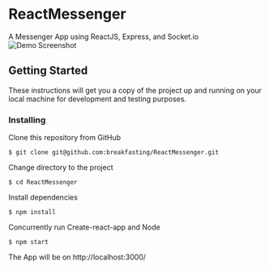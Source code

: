 # ReactMessenger

A Messenger App using ReactJS, Express, and Socket.io
![Demo Screenshot](https://i.imgur.com/FlqWIny.png)

## Getting Started

These instructions will get you a copy of the project up and running on your local machine for development and testing purposes.

### Installing

Clone this repository from GitHub
```
$ git clone git@github.com:breakfasting/ReactMessenger.git
```
Change directory to the project
```
$ cd ReactMessenger
```
Install dependencies
```
$ npm install
```
Concurrently run Create-react-app and Node
```
$ npm start
```
The App will be on http://localhost:3000/